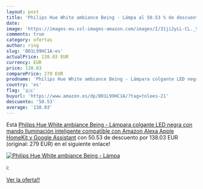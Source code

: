 ```yaml
---
layout: post
title: 'Philips Hue White ambiance Being - Lámpa al 50.53 % de descuento'
date: 
image: 'https://images-eu.ssl-images-amazon.com/images/I/31ji2yLL-CL._SL200_.jpg'
comments: true
category: ofertas
author: ring
slug: 'B01L99HC1A-es'
actualPrice: 138.03 EUR
currency: EUR
price: 138.03
comparePrice: 279 EUR
prodname: 'Philips Hue White ambiance Being - Lámpara colgante LED negra con mando  Iluminación inteligente  compatible con Amazon Alexa  Apple HomeKit y Google Assistant'
country: 'es'
flag: '🇪🇸'
buyurl: 'https://www.amazon.es/dp/B01L99HC1A/?tag=tolees-21'
descuento: '50.53'
average: '138.03'
---
```


Está [Philips Hue White ambiance Being - Lámpara colgante LED negra con mando  Iluminación inteligente  compatible con Amazon Alexa  Apple HomeKit y Google Assistant](https://www.amazon.es/dp/B01L99HC1A/?tag=tolees-21) con 50.53 de descuento por 138.03 EUR (original: 279 EUR) en el siguiente enlace!

[![Philips Hue White ambiance Being - Lámpa](https://images-eu.ssl-images-amazon.com/images/I/31ji2yLL-CL._SL200_.jpg)](https://www.amazon.es/dp/B01L99HC1A/?tag=tolees-21)

ℹ️:


[Ver la oferta!!](https://www.amazon.es/dp/B01L99HC1A/?tag=tolees-21)
